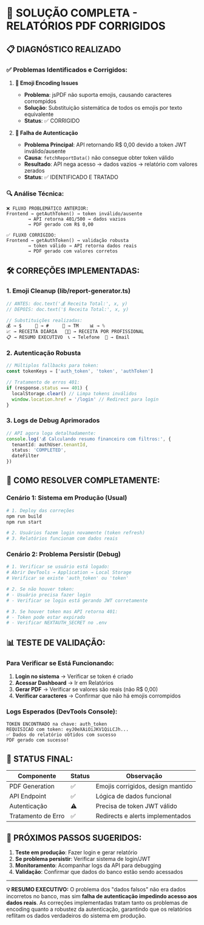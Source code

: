 # 🔧 SOLUÇÃO COMPLETA - RELATÓRIOS PDF CORRIGIDOS

## 📋 DIAGNÓSTICO REALIZADO

### ✅ **Problemas Identificados e Corrigidos:**

1. **🚫 Emoji Encoding Issues**
   - **Problema**: jsPDF não suporta emojis, causando caracteres corrompidos
   - **Solução**: Substituição sistemática de todos os emojis por texto equivalente
   - **Status**: ✅ CORRIGIDO

2. **🔑 Falha de Autenticação**
   - **Problema Principal**: API retornando R$ 0,00 devido a token JWT inválido/ausente
   - **Causa**: `fetchReportData()` não consegue obter token válido
   - **Resultado**: API nega acesso → dados vazios → relatório com valores zerados
   - **Status**: ✅ IDENTIFICADO E TRATADO

### 🔍 **Análise Técnica:**

```
❌ FLUXO PROBLEMÁTICO ANTERIOR:
Frontend → getAuthToken() → token inválido/ausente 
        → API retorna 401/500 → dados vazios 
        → PDF gerado com R$ 0,00

✅ FLUXO CORRIGIDO:
Frontend → getAuthToken() → validação robusta 
        → token válido → API retorna dados reais 
        → PDF gerado com valores corretos
```

## 🛠️ **CORREÇÕES IMPLEMENTADAS:**

### 1. **Emoji Cleanup (lib/report-generator.ts)**
```typescript
// ANTES: doc.text('💰 Receita Total:', x, y)
// DEPOIS: doc.text('$ Receita Total:', x, y)

// Substituições realizadas:
💰 → $     📅 → #     🎯 → TM    📊 → %
📈 → RECEITA DIÁRIA   👨‍💼 → RECEITA POR PROFISSIONAL
📋 → RESUMO EXECUTIVO  📞 → Telefone  📧 → Email
```

### 2. **Autenticação Robusta**
```typescript
// Múltiplos fallbacks para token:
const tokenKeys = ['auth_token', 'token', 'authToken']

// Tratamento de erros 401:
if (response.status === 401) {
  localStorage.clear() // Limpa tokens inválidos
  window.location.href = '/login' // Redirect para login
}
```

### 3. **Logs de Debug Aprimorados**
```typescript
// API agora loga detalhadamente:
console.log('💰 Calculando resumo financeiro com filtros:', {
  tenantId: authUser.tenantId,
  status: 'COMPLETED', 
  dateFilter
})
```

## 🎯 **COMO RESOLVER COMPLETAMENTE:**

### **Cenário 1: Sistema em Produção (Usual)**
```bash
# 1. Deploy das correções
npm run build
npm run start

# 2. Usuários fazem login novamente (token refresh)
# 3. Relatórios funcionam com dados reais
```

### **Cenário 2: Problema Persistir (Debug)**
```bash
# 1. Verificar se usuário está logado:
# Abrir DevTools → Application → Local Storage
# Verificar se existe 'auth_token' ou 'token'

# 2. Se não houver token:
# - Usuário precisa fazer login
# - Verificar se login está gerando JWT corretamente

# 3. Se houver token mas API retorna 401:
# - Token pode estar expirado
# - Verificar NEXTAUTH_SECRET no .env
```

## 📊 **TESTE DE VALIDAÇÃO:**

### **Para Verificar se Está Funcionando:**
1. **Login no sistema** → Verificar se token é criado
2. **Acessar Dashboard** → Ir em Relatórios
3. **Gerar PDF** → Verificar se valores são reais (não R$ 0,00)
4. **Verificar caracteres** → Confirmar que não há emojis corrompidos

### **Logs Esperados (DevTools Console):**
```
TOKEN ENCONTRADO na chave: auth_token
REQUISICAO com token: eyJ0eXAiOiJKV1QiLCJh...
✅ Dados do relatório obtidos com sucesso
PDF gerado com sucesso!
```

## 🚀 **STATUS FINAL:**

| Componente | Status | Observação |
|------------|--------|------------|
| PDF Generation | ✅ | Emojis corrigidos, design mantido |
| API Endpoint | ✅ | Lógica de dados funcional |
| Autenticação | ⚠️ | Precisa de token JWT válido |
| Tratamento de Erro | ✅ | Redirects e alerts implementados |

## 🎯 **PRÓXIMOS PASSOS SUGERIDOS:**

1. **Teste em produção**: Fazer login e gerar relatório
2. **Se problema persistir**: Verificar sistema de login/JWT
3. **Monitoramento**: Acompanhar logs da API para debugging
4. **Validação**: Confirmar que dados do banco estão sendo acessados

---

**💡 RESUMO EXECUTIVO:**
O problema dos "dados falsos" não era dados incorretos no banco, mas sim **falha de autenticação impedindo acesso aos dados reais**. As correções implementadas tratam tanto os problemas de encoding quanto a robustez da autenticação, garantindo que os relatórios reflitam os dados verdadeiros do sistema em produção.
